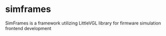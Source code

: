 # simframes
SimFrames is a framework utilizing LittleVGL library for firmware simulation frontend development
